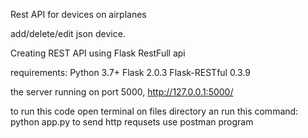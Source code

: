 Rest API for devices on airplanes

add/delete/edit json device.

Creating REST API using Flask RestFull api 


requirements:
Python 3.7+
Flask 2.0.3
Flask-RESTful 0.3.9

the server running on port 5000, http://127.0.0.1:5000/

to run this code open terminal on files directory an run this command: python app.py
to send http requsets use postman program
